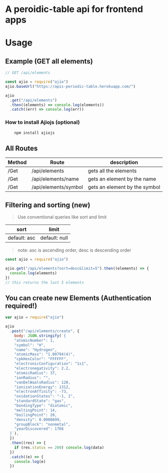# A peroidic-table api for frontend apps

# Usage

## Example (GET all elements)

```js
// GET /api/elements

const ajio = require("ajio")
ajio.baseUrl("https://apis-periodic-table.herokuapp.com/")

ajio
  .get("/api/elements")
  .then((elements) => console.log(elements))
  .catch((err) => console.log(err))
```

### How to install Ajiojs (optional)

```bash
    npm install ajiojs
```

## All Routes

| Method | Route                | description                   |
| ------ | -------------------- | ----------------------------- |
| /Get   | /api/elements        | gets all the elements         |
| /Get   | /api/elements/name   | gets an element by the name   |
| /Get   | /api/elements/symbol | gets an element by the symbol |

## Filtering and sorting (**new**)

> Use conventional queries like sort and limit

| sort         | limit         |
| ------------ | ------------- |
| default: asc | default: null |

> note: asc is ascending order, desc is descending order

```javascript
const ajio = require("ajio")

ajio.get("/api/elements?sort=desc&limit=5").then((elements) => {
  console.log(elements)
})
// this returns the last 5 elements
```

## You can create new Elements (Authentication required!)

```javascript
var ajio = require("ajio")

ajio
  .post("/api/elements/create", {
    body: JSON.stringify(`{
    "atomicNumber": 1,
    "symbol": "H",
    "name": "Hydrogen",
    "atomicMass": "1.00794(4)",
    "cpkHexColor": "FFFFFF",
    "electronicConfiguration": "1s1",
    "electronegativity": 2.2,
    "atomicRadius": 37,
    "ionRadius": "",
    "vanDelWaalsRadius": 120,
    "ionizationEnergy": 1312,
    "electronAffinity": -73,
    "oxidationStates": "-1, 1",
    "standardState": "gas",
    "bondingType": "diatomic",
    "meltingPoint": 14,
    "boilingPoint": 20,
    "density": 0.0000899,
    "groupBlock": "nonmetal",
    "yearDiscovered": 1766
  }`),
  })
  .then((res) => {
    if (res.status == 200) console.log(data)
  })
  .catch((e) => {
    console.log(e)
  })
```

<!-- # Routes

```text
/api/elements


``` -->
